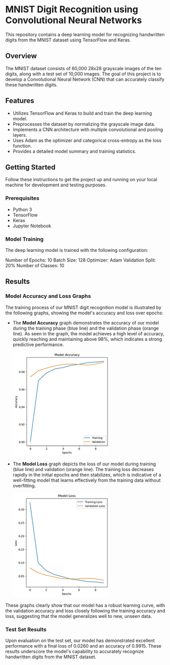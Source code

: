# MNIST Digit Recognition using Convolutional Neural Networks

This repository contains a deep learning model for recognizing handwritten digits from the MNIST dataset using TensorFlow and Keras.

## Overview

The MNIST dataset consists of 60,000 28x28 grayscale images of the ten digits, along with a test set of 10,000 images. The goal of this project is to develop a Convolutional Neural Network (CNN) that can accurately classify these handwritten digits.

## Features

- Utilizes TensorFlow and Keras to build and train the deep learning model.
- Preprocesses the dataset by normalizing the grayscale image data.
- Implements a CNN architecture with multiple convolutional and pooling layers.
- Uses Adam as the optimizer and categorical cross-entropy as the loss function.
- Provides a detailed model summary and training statistics.

## Getting Started

Follow these instructions to get the project up and running on your local machine for development and testing purposes.

### Prerequisites

- Python 3
- TensorFlow
- Keras
- Jupyter Notebook

### Model Training
The deep learning model is trained with the following configuration:

Number of Epochs: 10
Batch Size: 128
Optimizer: Adam
Validation Split: 20%
Number of Classes: 10

## Results

### Model Accuracy and Loss Graphs

The training process of our MNIST digit recognition model is illustrated by the following graphs, showing the model's accuracy and loss over epochs:

- The **Model Accuracy** graph demonstrates the accuracy of our model during the training phase (blue line) and the validation phase (orange line). As seen in the graph, the model achieves a high level of accuracy, quickly reaching and maintaining above 98%, which indicates a strong predictive performance.

  ![Model Accuracy](mnist_accuracy.jpg)

- The **Model Loss** graph depicts the loss of our model during training (blue line) and validation (orange line). The training loss decreases rapidly in the initial epochs and then stabilizes, which is indicative of a well-fitting model that learns effectively from the training data without overfitting.

  ![Model Loss](mnist_loss.jpg)

These graphs clearly show that our model has a robust learning curve, with the validation accuracy and loss closely following the training accuracy and loss, suggesting that the model generalizes well to new, unseen data.

### Test Set Results

Upon evaluation on the test set, our model has demonstrated excellent performance with a final loss of 0.0260 and an accuracy of 0.9915. These results underscore the model's capability to accurately recognize handwritten digits from the MNIST dataset.

